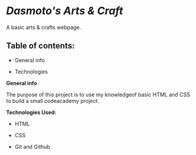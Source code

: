 # _Dasmoto's Arts & Craft_

A basic arts & crafts webpage.

## Table of contents:

* General info

* Technologies


**General info**

The purpose of this project is to use my knowledgeof basic HTML and CSS to build a small codeacademy project.

**Technologies Used:**

* HTML

* CSS

* Git and Github
